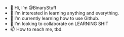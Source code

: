 - 👋 Hi, I’m @BinaryStuff
- 👀 I’m interested in learning anything and everything.
- 🌱 I’m currently learning how to use Github.
- 💞️ I’m looking to collaborate on LEARNING SHIT
- 📫 How to reach me, tbd.

<!---
BinaryStuff/BinaryStuff is a ✨ special ✨ repository because its `README.md` (this file) appears on your GitHub profile.
You can click the Preview link to take a look at your changes.
--->
